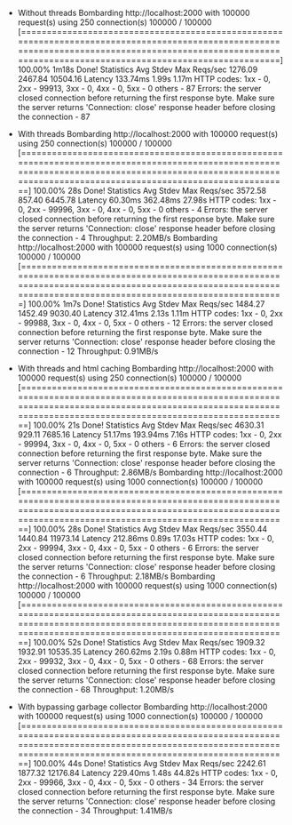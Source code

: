 * Without threads
  Bombarding http://localhost:2000 with 100000 request(s) using 250 connection(s)
   100000 / 100000 [============================================================================================================================================================================================================] 100.00% 1m18s
  Done!
  Statistics        Avg      Stdev        Max
    Reqs/sec      1276.09    2467.84   10504.16
    Latency      133.74ms      1.99s      1.17m
    HTTP codes:
      1xx - 0, 2xx - 99913, 3xx - 0, 4xx - 0, 5xx - 0
      others - 87
    Errors:
      the server closed connection before returning the first response byte. Make sure the server returns 'Connection: close' response header before closing the connection - 87

* With threads
Bombarding http://localhost:2000 with 100000 request(s) using 250 connection(s)
 100000 / 100000 [==============================================================================================================================================================================================================] 100.00% 28s
Done!
Statistics        Avg      Stdev        Max
  Reqs/sec      3572.58     857.40    6445.78
  Latency       60.30ms   362.48ms     27.98s
  HTTP codes:
    1xx - 0, 2xx - 99996, 3xx - 0, 4xx - 0, 5xx - 0
    others - 4
  Errors:
    the server closed connection before returning the first response byte. Make sure the server returns 'Connection: close' response header before closing the connection - 4
  Throughput:     2.20MB/s
Bombarding http://localhost:2000 with 100000 request(s) using 1000 connection(s)
 100000 / 100000 [=============================================================================================================================================================================================================] 100.00% 1m7s
Done!
Statistics        Avg      Stdev        Max
  Reqs/sec      1484.27    1452.49    9030.40
  Latency      312.41ms      2.13s      1.11m
  HTTP codes:
    1xx - 0, 2xx - 99988, 3xx - 0, 4xx - 0, 5xx - 0
    others - 12
  Errors:
    the server closed connection before returning the first response byte. Make sure the server returns 'Connection: close' response header before closing the connection - 12
  Throughput:     0.91MB/s
* With threads and html caching
Bombarding http://localhost:2000 with 100000 request(s) using 250 connection(s)
 100000 / 100000 [==============================================================================================================================================================================================================] 100.00% 21s
Done!
Statistics        Avg      Stdev        Max
  Reqs/sec      4630.31     929.11    7685.16
  Latency       51.17ms   193.94ms      7.16s
  HTTP codes:
    1xx - 0, 2xx - 99994, 3xx - 0, 4xx - 0, 5xx - 0
    others - 6
  Errors:
    the server closed connection before returning the first response byte. Make sure the server returns 'Connection: close' response header before closing the connection - 6
  Throughput:     2.86MB/s
Bombarding http://localhost:2000 with 100000 request(s) using 1000 connection(s)
 100000 / 100000 [==============================================================================================================================================================================================================] 100.00% 28s
Done!
Statistics        Avg      Stdev        Max
  Reqs/sec      3550.44    1440.84   11973.14
  Latency      212.86ms      0.89s     17.03s
  HTTP codes:
    1xx - 0, 2xx - 99994, 3xx - 0, 4xx - 0, 5xx - 0
    others - 6
  Errors:
    the server closed connection before returning the first response byte. Make sure the server returns 'Connection: close' response header before closing the connection - 6
  Throughput:     2.18MB/s
  Bombarding http://localhost:2000 with 100000 request(s) using 1000 connection(s)
   100000 / 100000 [==============================================================================================================================================================================================================] 100.00% 52s
  Done!
  Statistics        Avg      Stdev        Max
    Reqs/sec      1909.32    1932.91   10535.35
    Latency      260.62ms      2.19s      0.88m
    HTTP codes:
      1xx - 0, 2xx - 99932, 3xx - 0, 4xx - 0, 5xx - 0
      others - 68
    Errors:
      the server closed connection before returning the first response byte. Make sure the server returns 'Connection: close' response header before closing the connection - 68
    Throughput:     1.20MB/s
* With bypassing garbage collector
Bombarding http://localhost:2000 with 100000 request(s) using 1000 connection(s)
 100000 / 100000 [==============================================================================================================================================================================================================] 100.00% 44s
Done!
Statistics        Avg      Stdev        Max
  Reqs/sec      2242.61    1877.32   12176.84
  Latency      229.40ms      1.48s     44.82s
  HTTP codes:
    1xx - 0, 2xx - 99966, 3xx - 0, 4xx - 0, 5xx - 0
    others - 34
  Errors:
    the server closed connection before returning the first response byte. Make sure the server returns 'Connection: close' response header before closing the connection - 34
  Throughput:     1.41MB/s
